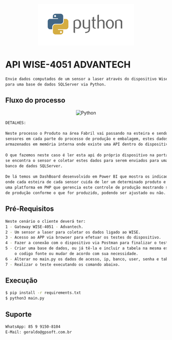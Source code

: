 <p align="center">
  <img src="./assets/python.png" width="300" alt="Python" /></a>
</p>

# API WISE-4051 ADVANTECH
```bash
Envie dados computados de um sensor a laser através do dispositivo Wise 4051 Advantech 
para uma base de dados SQLServer via Python.
```

## Fluxo do processo
<p align="center">
  <img src="./assets/fluxo.png" width="700" alt="Python" /></a>
</p>

```bash
DETALHES: 

Neste processo o Produto na área Fabril vai passando na esteira e sendo computado pelos 
sensores em cada parte do processo de produção e embalagem, estes dados computados são 
armazenados em memória interna onde existe uma API dentro do dispositivo.

O que fazemos neste caso é ler esta api do próprio dispositivo na porta específica onde 
se encontra o sensor e coletar estes dados para serem enviados para uma tabela no 
banco de dados SQLServer.

De lá temos um DashBoard desenvolvido em Power BI que mostra os indicadores de produção, 
onde cada esteira de cada sensor cuida de ler um determinado produto e para este existe 
uma platforma em PHP que gerencia este controle de produção mostrando seus indicadores 
de produção conforme o que for produzido, podendo ser ajustado ou não.

```

## Pré-Requisitos
```bash
Neste cenário o cliente deverá ter:
1 - Gateway WISE-4051 - Advantech.
2 - Um sensor a laser para coletar os dados ligado ao WISE.
3 - Acesso ao APP via browser para efetuar os testes do dispositivo.
4 - Fazer a conexão com o dispositivo via Postman para finalizar o teste.
5 - Criar uma base de dados, ou já tê-la e incluir a tabela na mesma estrutura que está.
    o codigo fonte ou mudar de acordo com sua necessidade.
6 - Alterar no main.py os dados de acesso, ip, banco, user, senha e tabela.
7 - Realizar o teste executando os comando abaixo.
```

## Execução
```bash
$ pip install -r requirements.txt
$ python3 main.py
```

## Suporte
```bash
WhatsApp: 85 9 9150-8104
E-Mail: geraldo@gpsoft.com.br
```
